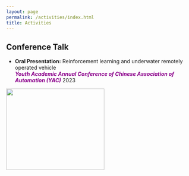 ```yaml
---
layout: page
permalink: /activities/index.html
title: Activities
---
```


## Conference Talk

- **Oral Presentation:** Reinforcement learning and underwater remotely operated vehicle  
***<font color='DarkMagenta'>Youth Academic Annual Conference of Chinese Association of Automation (YAC)</font>*** 2023

<img src="https://jcyang101.github.io/images/yac2023.jpg" class="aligncenter" width="264" height="218">